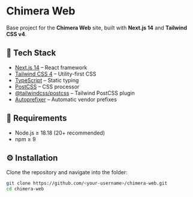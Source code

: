 # Chimera Web

Base project for the **Chimera Web** site, built with **Next.js 14** and **Tailwind CSS v4**.

## 🚀 Tech Stack

- [Next.js 14](https://nextjs.org/) – React framework
- [Tailwind CSS 4](https://tailwindcss.com/) – Utility-first CSS
- [TypeScript](https://www.typescriptlang.org/) – Static typing
- [PostCSS](https://postcss.org/) – CSS processor
- [@tailwindcss/postcss](https://tailwindcss.com/docs/installation) – Tailwind PostCSS plugin
- [Autoprefixer](https://github.com/postcss/autoprefixer) – Automatic vendor prefixes

## 🧩 Requirements

- Node.js ≥ 18.18 (20+ recommended)
- npm ≥ 9

## ⚙️ Installation

Clone the repository and navigate into the folder:

```bash
git clone https://github.com/<your-username>/chimera-web.git
cd chimera-web
```
